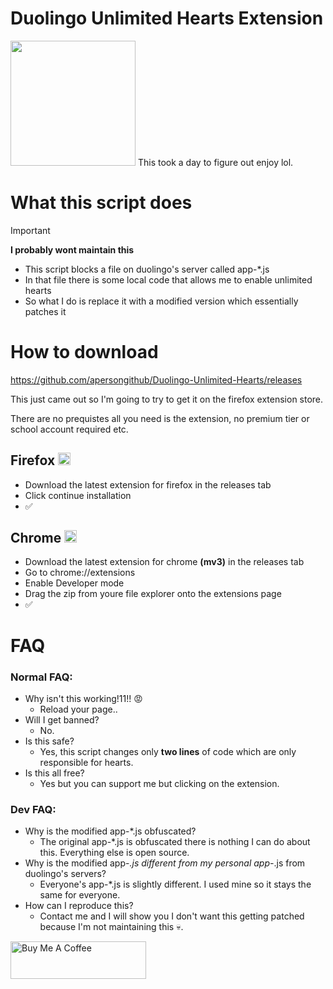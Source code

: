 # Duolingo Unlimited Hearts Extension
<img src="https://d35aaqx5ub95lt.cloudfront.net/images/hearts/fa8debbce8d3e515c3b08cb10271fbee.svg" width="200px">
This took a day to figure out enjoy lol.


# What this script does 
> [!IMPORTANT]
> **I probably wont maintain this**
> 
> - This script blocks a file on duolingo's server called app-*.js
> - In that file there is some local code that allows me to enable unlimited hearts
> - So what I do is replace it with a modified version which essentially patches it

# How to download
https://github.com/apersongithub/Duolingo-Unlimited-Hearts/releases

This just came out so I'm going to try to get it on the firefox extension store.

There are no prequistes all you need is the extension, no premium tier or school account required etc.

## Firefox <img src="https://upload.wikimedia.org/wikipedia/commons/thumb/a/a0/Firefox_logo%2C_2019.svg/1200px-Firefox_logo%2C_2019.svg.png" width="20px">
- Download the latest extension for firefox in the releases tab
- Click continue installation
- ✅

## Chrome <img src="https://upload.wikimedia.org/wikipedia/commons/thumb/a/a5/Google_Chrome_icon_(September_2014).svg/1200px-Google_Chrome_icon_(September_2014).svg.png" width="20px">
- Download the latest extension for chrome **(mv3)** in the releases tab
- Go to chrome://extensions
- Enable Developer mode
- Drag the zip from youre file explorer onto the extensions page
- ✅

# FAQ
### Normal FAQ:
- Why isn't this working!11!! 😡
    - Reload your page..
- Will I get banned?
    - No.
- Is this safe?
    - Yes, this script changes only **two lines** of code which are only responsible for hearts.
- Is this all free?
    - Yes but you can support me but clicking on the extension.
### Dev FAQ:
- Why is the modified app-*.js obfuscated?
    - The original app-*.js is obfuscated there is nothing I can do about this. Everything else is open source.
- Why is the modified app-*.js different from my personal app-*.js from duolingo's servers?
    - Everyone's app-*.js is slightly different. I used mine so it stays the same for everyone.
- How can I reproduce this?
    - Contact me and I will show you I don't want this getting patched because I'm not maintaining this 💀.

<a href="https://www.buymeacoffee.com/aperson" target="_blank"><img src="https://cdn.buymeacoffee.com/buttons/v2/default-yellow.png" alt="Buy Me A Coffee" style="height: 60px !important;width: 217px !important;" ></a>
